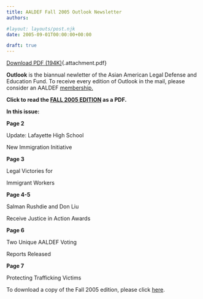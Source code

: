 ```yaml
---
title: AALDEF Fall 2005 Outlook Newsletter
authors: 

#layout: layouts/post.njk
date: 2005-09-01T00:00:00+00:00

draft: true
---
```


[Download PDF (194K)][1]{.attachment.pdf}

**Outlook** is the biannual newletter of the Asian American Legal Defense and Education Fund. To receive every edition of Outlook in the mail, please consider an AALDEF [membership.][2]

**Click to read the [FALL 2005 EDITION][1] as a PDF.**

**In this issue:**

**Page 2**

Update: Lafayette High School

New Immigration Initiative

**Page 3**

Legal Victories for

Immigrant Workers

**Page 4-5**

Salman Rushdie and Don Liu

Receive Justice in Action Awards

**Page 6**

Two Unique AALDEF Voting

Reports Released

**Page 7**

Protecting Trafficking Victims

To download a copy of the Fall 2005 edition, please click [here][1].

[1]: /missing/2005-09-01_335_AALDEFFall2005.pdf

[2]: /take-action/donate/
